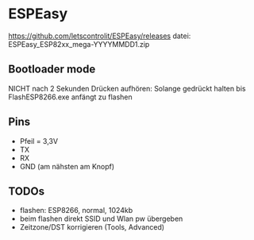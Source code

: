 # ESPEasy

https://github.com/letscontrolit/ESPEasy/releases
datei: ESPEasy_ESP82xx_mega-YYYYMMDD1.zip


## Bootloader mode
NICHT nach 2 Sekunden Drücken aufhören: Solange gedrückt halten bis FlashESP8266.exe anfängt zu flashen

## Pins
* Pfeil = 3,3V
* TX
* RX
* GND (am nähsten am Knopf)

## TODOs
- flashen: ESP8266, normal, 1024kb
- beim flashen direkt SSID und Wlan pw übergeben
- Zeitzone/DST korrigieren (Tools, Advanced)

